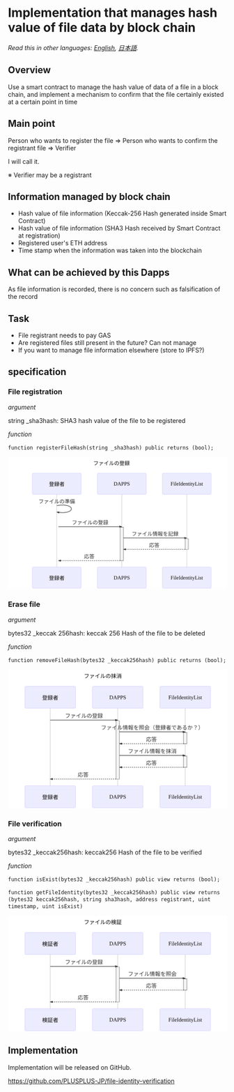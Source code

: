 # Implementation that manages hash value of file data by block chain

*Read this in other languages: [English](README.md), [日本語](README.ja.md).*

## Overview

Use a smart contract to manage the hash value of data of a file in a block chain, and implement a mechanism to confirm that the file certainly existed at a certain point in time

## Main point

Person who wants to register the file => Person who wants to confirm the registrant file => Verifier

I will call it.

※ Verifier may be a registrant

## Information managed by block chain

- Hash value of file information (Keccak-256 Hash generated inside Smart Contract)
- Hash value of file information (SHA3 Hash received by Smart Contract at registration)
- Registered user's ETH address
- Time stamp when the information was taken into the blockchain

## What can be achieved by this Dapps

As file information is recorded, there is no concern such as falsification of the record

## Task

- File registrant needs to pay GAS
- Are registered files still present in the future? Can not manage
- If you want to manage file information elsewhere (store to IPFS?)

## specification

### File registration

*argument*

string _sha3hash: SHA3 hash value of the file to be registered

*function*

```solidity
function registerFileHash(string _sha3hash) public returns (bool);
```

![ファイルの登録](sequence-diagram/register-file-hash.svg)

### Erase file

*argument*

bytes32 _keccak 256hash: keccak 256 Hash of the file to be deleted

*function*

```solidity
function removeFileHash(bytes32 _keccak256hash) public returns (bool);
```

![ファイルの抹消](sequence-diagram/remove-file-hash.svg)

### File verification

*argument*

bytes32 _keccak256hash: keccak256 Hash of the file to be verified

*function*

```solidity
function isExist(bytes32 _keccak256hash) public view returns (bool);
```

```
function getFileIdentity(bytes32 _keccak256hash) public view returns (bytes32 keccak256hash, string sha3hash, address registrant, uint timestamp, uint isExist)
```

![ファイルの検証](sequence-diagram/get-file-identity.svg)

## Implementation

Implementation will be released on GitHub.

https://github.com/PLUSPLUS-JP/file-identity-verification
